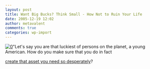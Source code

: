 ```yaml
---
layout: post
title: Want Big Bucks? Think Small - How Not to Ruin Your Life
date: 2005-12-19 12:02
author: metavalent
comments: true
categories: wp-import
---
```

<!--Lead Photo --><a href="https://finance.yahoo.com/columnist/article/yourlife/1789"><img src="https://us.news2.yimg.com/us.yimg.com/p/fi/pr/55890.jpg" border="0" alt="0" /></a><!-- Commentary -->"Let's say you are that luckiest of persons on the planet, a young American. How do you make sure that you do in fact 
<a href="https://finance.yahoo.com/columnist/article/yourlife/1789">create that asset you need so desperately</a>?
